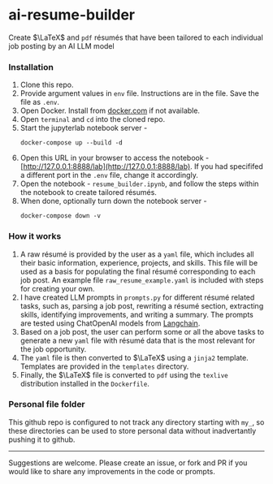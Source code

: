# ai-resume-builder
Create $\LaTeX$ and `pdf` résumés that have been tailored to each individual job posting by an AI LLM model

### Installation
1. Clone this repo.
1. Provide argument values in `env` file. Instructions are in the file. Save the file as `.env`.
1. Open Docker. Install from [docker.com](https://www.docker.com/products/docker-desktop/) if not available.
1. Open `terminal` and `cd` into the cloned repo.
1. Start the jupyterlab notebook server - 
    ```
    docker-compose up --build -d
    ```
1. Open this URL in your browser to access the notebook - [http://127.0.0.1:8888/lab](http://127.0.0.1:8888/lab). If you had specififed a different port in the `.env` file, change it accordingly.
1. Open the notebook - `resume_builder.ipynb`, and follow the steps within the notebook to create tailored résumés.
1. When done, optionally turn down the notebook server -
    ```
    docker-compose down -v
    ```

### How it works
1. A raw résumé is provided by the user as a `yaml` file, which includes all their basic information, experience, projects, and skills. This file will be used as a basis for populating the final résumé corresponding to each job post. An example file `raw_resume_example.yaml` is included with steps for creating your own.
1. I have created LLM prompts in `prompts.py` for different résumé related tasks, such as, parsing a job post, rewriting a résumé section, extracting skills, identifying improvements, and writing a summary. The prompts are tested using ChatOpenAI models from [Langchain](https://js.langchain.com/docs/api/chat_models_openai/classes/ChatOpenAI).
1. Based on a job post, the user can perform some or all the above tasks to generate a new `yaml` file with résumé data that is the most relevant for the job opportunity.
1. The `yaml` file is then converted to $\LaTeX$ using a `jinja2` template. Templates are provided in the `templates` directory.
1. Finally, the $\LaTeX$ file is converted to `pdf` using the `texlive` distribution installed in the `Dockerfile`.

### Personal file folder
This github repo is configured to not track any directory starting with `my_`, so these directories can be used to store personal data without inadvertantly pushing it to github.

___ 
Suggestions are welcome. Please create an issue, or fork and PR if you would like to share any improvements in the code or prompts.